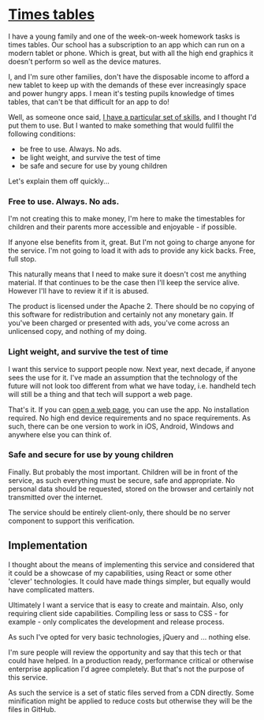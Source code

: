 # [Times tables](https://app.timestables.xyz)

I have a young family and one of the week-on-week homework tasks is times tables. Our school has a subscription to an app which can run on a modern tablet or phone. Which is great, but with all the high end graphics it doesn't perform so well as the device matures.

I, and I'm sure other families, don't have the disposable income to afford a new tablet to keep up with the demands of these ever increasingly space and power hungry apps. I mean it's testing pupils knowledge of times tables, that can't be that difficult for an app to do!

Well, as someone once said, [I have a particular set of skills](https://www.rottentomatoes.com/m/taken/quotes/#:~:text=If%20you%20are%20looking%20for,be%20the%20end%20of%20it.), and I thought I'd put them to use. But I wanted to make something that would fullfil the following conditions:

- be free to use. Always. No ads.
- be light weight, and survive the test of time
- be safe and secure for use by young children

Let's explain them off quickly...

### Free to use. Always. No ads.
I'm not creating this to make money, I'm here to make the timestables for children and their parents more accessible and enjoyable - if possible.

If anyone else benefits from it, great. But I'm not going to charge anyone for the service. I'm not going to load it with ads to provide any kick backs. Free, full stop.

This naturally means that I need to make sure it doesn't cost me anything material. If that continues to be the case then I'll keep the service alive. However I'll have to review it if it is abused.

The product is licensed under the Apache 2. There should be no copying of this software for redistribution and certainly not any monetary gain. If you've been charged or presented with ads, you've come across an unlicensed copy, and nothing of my doing.

### Light weight, and survive the test of time
I want this service to support people now. Next year, next decade, if anyone sees the use for it. I've made an assumption that the technology of the future will not look too different from what we have today, i.e. handheld tech will still be a thing and that tech will support a web page.

That's it. If you can [open a web page](https://app.timestables.xyz), you can use the app. No installation required. No high end device requirements and no space requirements. As such, there can be one version to work in iOS, Android, Windows and anywhere else you can think of.

### Safe and secure for use by young children
Finally. But probably the most important. Children will be in front of the service, as such everything must be secure, safe and appropriate. No personal data should be requested, stored on the browser and certainly not transmitted over the internet.

The service should be entirely client-only, there should be no server component to support this verification.

## Implementation
I thought about the means of implementing this service and considered that it could be a showcase of my capabilities, using React or some other 'clever' technologies. It could have made things simpler, but equally would have complicated matters.

Ultimately I want a service that is easy to create and maintain. Also, only requiring client side capabilities. Compiling less or sass to CSS - for example - only complicates the development and release process.

As such I've opted for very basic technologies, jQuery and ... nothing else.

I'm sure people will review the opportunity and say that this tech or that could have helped. In a production ready, performance critical or otherwise enterprise application I'd agree completely. But that's not the purpose of this service.

As such the service is a set of static files served from a CDN directly. Some minification might be applied to reduce costs but otherwise they will be the files in GitHub.
